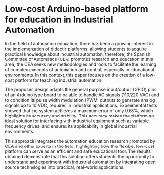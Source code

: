 # Low-cost Arduino-based platform for education in Industrial Automation

In the field of automation education, there has been a growing interest in the implementation of didactic platforms, allowing students to acquire practical knowledge about industrial automation, therefore, the Spanish Committee of Automatics (CEA) promotes research and education in this area, the CEA seeks new methodologies and tools to facilitate the learning of complex concepts of automation and control, especially in educational environments.
In this context, this paper focuses on the creation of a low-cost platform for teaching industrial automation.

The proposed design adapts the general purpose input/output (GPIO) pins of an Arduino type board to be able to handle AC signals (110/220 VAC) and to condition its pulse width modulation (PWM) outputs to generate analog signals up to 10 VDC, required in industrial applications.
Experimental tests showed that the system achieves a maximum error of only 0.68\%, which highlights its accuracy and stability. This accuracy makes the platform an ideal solution for interfacing with industrial equipment such as variable frequency drives, and ensures its applicability in global industrial environments.

This approach integrates the automation education research promoted by CEA and other experts in the field, highlighting how this flexible, low-cost platform can serve as an efficient and safe educational tool. The results obtained demonstrate that this solution offers students the opportunity to understand and experiment with industrial automation by integrating open source technologies into practical, real-world applications.

